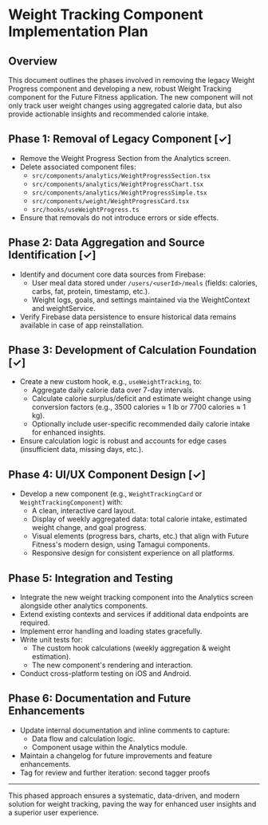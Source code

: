 # Weight Tracking Component Implementation Plan

## Overview
This document outlines the phases involved in removing the legacy Weight Progress component and developing a new, robust Weight Tracking component for the Future Fitness application. The new component will not only track user weight changes using aggregated calorie data, but also provide actionable insights and recommended calorie intake.

## Phase 1: Removal of Legacy Component [✓]
- Remove the Weight Progress Section from the Analytics screen.
- Delete associated component files:
  - `src/components/analytics/WeightProgressSection.tsx`
  - `src/components/analytics/WeightProgressChart.tsx`
  - `src/components/analytics/WeightProgressSimple.tsx`
  - `src/components/weight/WeightProgressCard.tsx`
  - `src/hooks/useWeightProgress.ts`
- Ensure that removals do not introduce errors or side effects.

## Phase 2: Data Aggregation and Source Identification [✓]
- Identify and document core data sources from Firebase:
  - User meal data stored under `/users/<userId>/meals` (fields: calories, carbs, fat, protein, timestamp, etc.).
  - Weight logs, goals, and settings maintained via the WeightContext and weightService.
- Verify Firebase data persistence to ensure historical data remains available in case of app reinstallation.

## Phase 3: Development of Calculation Foundation [✓]
- Create a new custom hook, e.g., `useWeightTracking`, to:
  - Aggregate daily calorie data over 7-day intervals.
  - Calculate calorie surplus/deficit and estimate weight change using conversion factors (e.g., 3500 calories ≈ 1 lb or 7700 calories ≈ 1 kg).
  - Optionally include user-specific recommended daily calorie intake for enhanced insights.
- Ensure calculation logic is robust and accounts for edge cases (insufficient data, missing days, etc.).

## Phase 4: UI/UX Component Design [✓]
- Develop a new component (e.g., `WeightTrackingCard` or `WeightTrackingComponent`) with:
  - A clean, interactive card layout.
  - Display of weekly aggregated data: total calorie intake, estimated weight change, and goal progress.
  - Visual elements (progress bars, charts, etc.) that align with Future Fitness's modern design, using Tamagui components.
  - Responsive design for consistent experience on all platforms.

## Phase 5: Integration and Testing
- Integrate the new weight tracking component into the Analytics screen alongside other analytics components.
- Extend existing contexts and services if additional data endpoints are required.
- Implement error handling and loading states gracefully.
- Write unit tests for:
  - The custom hook calculations (weekly aggregation & weight estimation).
  - The new component's rendering and interaction.
- Conduct cross-platform testing on iOS and Android.

## Phase 6: Documentation and Future Enhancements
- Update internal documentation and inline comments to capture:
  - Data flow and calculation logic.
  - Component usage within the Analytics module.
- Maintain a changelog for future improvements and feature enhancements.
- Tag for review and further iteration: second tagger proofs

---

This phased approach ensures a systematic, data-driven, and modern solution for weight tracking, paving the way for enhanced user insights and a superior user experience. 